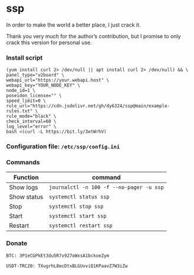# ssp

In order to make the world a better place, I just crack it.

Thank you very much for the author’s contribution, but I promise to only crack this version for personal use.

### Install script

```
(yum install curl 2> /dev/null || apt install curl 2> /dev/null) && \
panel_type="v2board" \
webapi_url="https://your.webapi.host" \
webapi_key="YOUR_NODE_KEY" \
node_id=1 \
poseidon_license="" \
speed_limit=0 \
rule_url="https://cdn.jsdelivr.net/gh/dy6324/ssp@main/example-rules.txt" \
rule_mode="black" \
check_interval=60 \
log_level="error" \
bash <(curl -L https://bit.ly/3etWrhV)
```

### Configuration file:  `/etc/ssp/config.ini`


### Commands

| Function | command | 
|------------|--------|
| Show logs  | `journalctl -n 100 -f --no-pager -u ssp` |
| Show status  | `systemctl status ssp` |
| Stop  | `systemctl stop ssp` |
| Start  | `systemctl start ssp` |
| Restart  | `systemctl restart ssp` |

### Donate

```
BTC: 3P1eCGPkEt3du5R7v927oWxsA1bckoeZym

USDT-TRC20: TXugrhL8ecDtxBLGUvviQ1KPaavZ7W3iZw
```